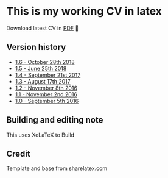 # This is my working CV in latex

Download latest CV in [PDF](https://github.com/PandelisZ/cv/releases/download/v1.6/cv.pdf) :page_facing_up:

## Version history

* [1.6 - October 28th 2018](https://github.com/PandelisZ/cv/releases/tag/v1.6)
* [1.5 - June 25th 2018](https://github.com/PandelisZ/cv/releases/tag/v1.5)
* [1.4 - September 21st 2017](https://github.com/PandelisZ/cv/releases/tag/v1.4)
* [1.3 - August 17th 2017](https://github.com/PandelisZ/cv/releases/tag/v1.3)
* [1.2 - November 8th 2016](https://github.com/PandelisZ/cv/releases/tag/v1.2)
* [1.1 - November 2nd 2016](https://github.com/PandelisZ/cv/releases/tag/v1.1)
* [1.0 - September 5th 2016](https://github.com/PandelisZ/cv/releases/tag/v1.0)

## Building and editing note

This uses XeLaTeX to Build


## Credit
Template and base from sharelatex.com
